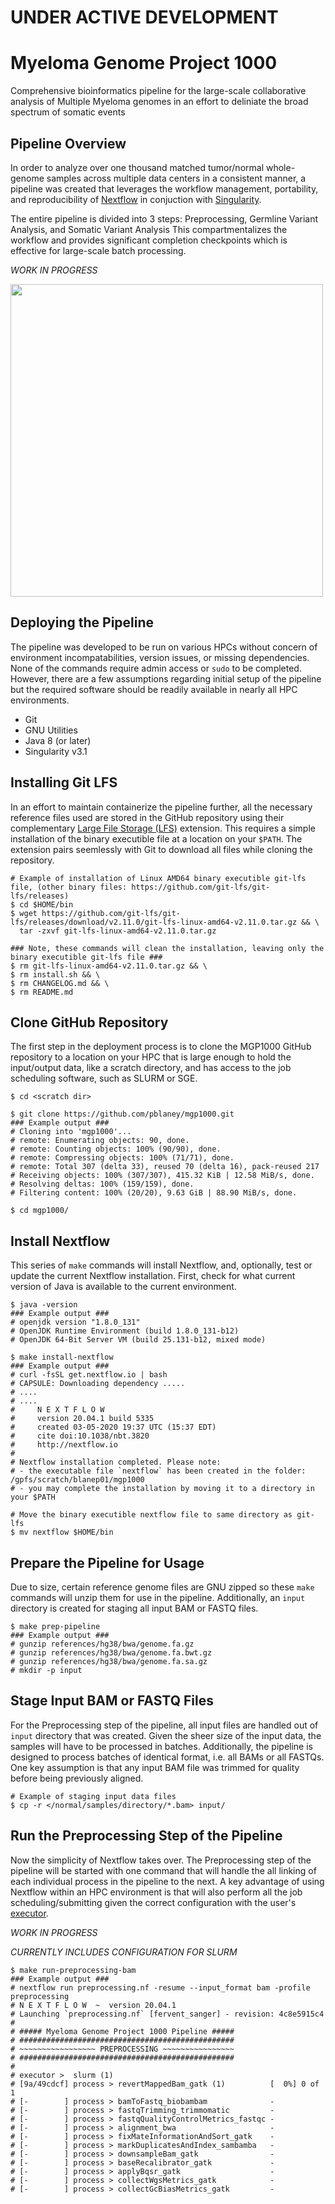 # UNDER ACTIVE DEVELOPMENT

# Myeloma Genome Project 1000
Comprehensive bioinformatics pipeline for the large-scale collaborative analysis of Multiple Myeloma genomes in an effort to deliniate the broad spectrum of somatic events

## Pipeline Overview
In order to analyze over one thousand matched tumor/normal whole-genome samples across multiple data centers in a consistent manner, a pipeline was created that leverages the workflow management, portability, and reproducibility of [Nextflow](http://www.nextflow.io/) in conjuction with [Singularity](https://sylabs.io/docs/).

The entire pipeline is divided into 3 steps: Preprocessing, Germline Variant Analysis, and Somatic Variant Analysis
This compartmentalizes the workflow and provides significant completion checkpoints which is effective for large-scale batch processing. 

*WORK IN PROGRESS*

<img src="https://github.com/pblaney/mgp1000/blob/master/MGP1000Pipeline.png" width="500">

## Deploying the Pipeline
The pipeline was developed to be run on various HPCs without concern of environment incompatabilities, version issues, or missing dependencies. None of the commands require admin access or `sudo`  to be completed. However, there are a few assumptions regarding initial setup of the pipeline but the required software should be readily available in nearly all HPC environments.
* Git
* GNU Utilities
* Java 8 (or later)
* Singularity v3.1

## Installing Git LFS
In an effort to maintain containerize the pipeline further, all the necessary reference files used are stored in the GitHub repository using their complementary [Large File Storage (LFS)](https://git-lfs.github.com) extension. This requires a simple installation of the binary executible file at a location on your `$PATH`. The extension pairs seemlessly with Git to download all files while cloning the repository.
```
# Example of installation of Linux AMD64 binary executible git-lfs file, (other binary files: https://github.com/git-lfs/git-lfs/releases)
$ cd $HOME/bin
$ wget https://github.com/git-lfs/git-lfs/releases/download/v2.11.0/git-lfs-linux-amd64-v2.11.0.tar.gz && \
  tar -zxvf git-lfs-linux-amd64-v2.11.0.tar.gz

### Note, these commands will clean the installation, leaving only the binary executible git-lfs file ###
$ rm git-lfs-linux-amd64-v2.11.0.tar.gz && \
$ rm install.sh && \
$ rm CHANGELOG.md && \
$ rm README.md
```

## Clone GitHub Repository
The first step in the deployment process is to clone the MGP1000 GitHub repository to a location on your HPC that is large enough to hold the input/output data, like a scratch directory, and has access to the job scheduling software, such as SLURM or SGE.
```
$ cd <scratch dir>

$ git clone https://github.com/pblaney/mgp1000.git
### Example output ###
# Cloning into 'mgp1000'...
# remote: Enumerating objects: 90, done.
# remote: Counting objects: 100% (90/90), done.
# remote: Compressing objects: 100% (71/71), done.
# remote: Total 307 (delta 33), reused 70 (delta 16), pack-reused 217
# Receiving objects: 100% (307/307), 415.32 KiB | 12.58 MiB/s, done.
# Resolving deltas: 100% (159/159), done.
# Filtering content: 100% (20/20), 9.63 GiB | 88.90 MiB/s, done.

$ cd mgp1000/
```

## Install Nextflow
This series of `make` commands will install Nextflow, and, optionally, test or update the current Nextflow installation. First, check for what current version of Java is available to the current environment.
```
$ java -version
### Example output ###
# openjdk version "1.8.0_131"
# OpenJDK Runtime Environment (build 1.8.0_131-b12)
# OpenJDK 64-Bit Server VM (build 25.131-b12, mixed mode)

$ make install-nextflow
### Example output ###
# curl -fsSL get.nextflow.io | bash
# CAPSULE: Downloading dependency .....
# ....
# ....
# 	  N E X T F L O W
#     version 20.04.1 build 5335
#     created 03-05-2020 19:37 UTC (15:37 EDT)
#     cite doi:10.1038/nbt.3820
#     http://nextflow.io
#
# Nextflow installation completed. Please note:
# - the executable file `nextflow` has been created in the folder: /gpfs/scratch/blanep01/mgp1000
# - you may complete the installation by moving it to a directory in your $PATH

# Move the binary executible nextflow file to same directory as git-lfs
$ mv nextflow $HOME/bin
```

## Prepare the Pipeline for Usage
Due to size, certain reference genome files are GNU zipped so these `make` commands will unzip them for use in the pipeline. Additionally, an `input` directory is created for staging all input BAM or FASTQ files.
```
$ make prep-pipeline
### Example output ###
# gunzip references/hg38/bwa/genome.fa.gz
# gunzip references/hg38/bwa/genome.fa.bwt.gz
# gunzip references/hg38/bwa/genome.fa.sa.gz
# mkdir -p input
```

## Stage Input BAM or FASTQ Files
For the Preprocessing step of the pipeline, all input files are handled out of `input` directory that was created. Given the sheer size of the input data, the samples will have to be processed in batches. Additionally, the pipeline is designed to process batches of identical format, i.e. all BAMs or all FASTQs. One key assumption is that any input BAM file was trimmed for quality before being previously aligned.
```
# Example of staging input data files
$ cp -r </normal/samples/directory/*.bam> input/ 
```

## Run the Preprocessing Step of the Pipeline
Now the simplicity of Nextflow takes over. The Preprocessing step of the pipeline will be started with one command that will handle the all linking of each individual process in the pipeline to the next. A key advantage of using Nextflow within an HPC environment is that will also perform all the job scheduling/submitting given the correct configuration with the user's [executor](https://www.nextflow.io/docs/latest/executor.html).

*WORK IN PROGRESS*

*CURRENTLY INCLUDES CONFIGURATION FOR SLURM*
```
$ make run-preprocessing-bam
### Example output ###
# nextflow run preprocessing.nf -resume --input_format bam -profile preprocessing
# N E X T F L O W  ~  version 20.04.1
# Launching `preprocessing.nf` [fervent_sanger] - revision: 4c8e5915c4
# 
# ##### Myeloma Genome Project 1000 Pipeline #####
# ################################################
# ~~~~~~~~~~~~~~~~~ PREPROCESSING ~~~~~~~~~~~~~~~~
# ################################################
# 
# executor >  slurm (1)
# [9a/49cdcf] process > revertMappedBam_gatk (1)          [  0%] 0 of 1
# [-        ] process > bamToFastq_biobambam              -
# [-        ] process > fastqTrimming_trimmomatic         -
# [-        ] process > fastqQualityControlMetrics_fastqc -
# [-        ] process > alignment_bwa                     -
# [-        ] process > fixMateInformationAndSort_gatk    -
# [-        ] process > markDuplicatesAndIndex_sambamba   -
# [-        ] process > downsampleBam_gatk                -
# [-        ] process > baseRecalibrator_gatk             -
# [-        ] process > applyBqsr_gatk                    -
# [-        ] process > collectWgsMetrics_gatk            -
# [-        ] process > collectGcBiasMetrics_gatk         -
```
